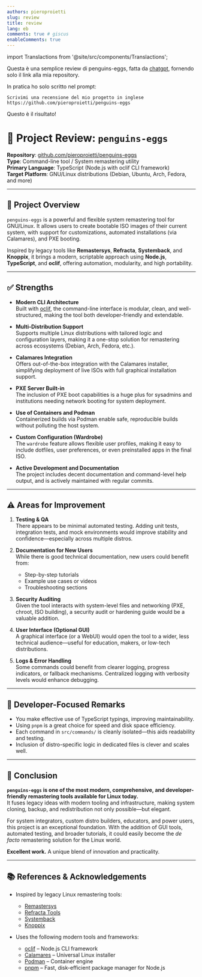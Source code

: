```yaml
---
authors: pieroproietti
slug: review
title: review
lang: eb
comments: true # giscus
enableComments: true
---
```

import Translactions from '@site/src/components/Translactions';

<Translactions />

Questa è una semplice review di penguins-eggs, fatta da [chatgpt](https://chatgpt.com/), fornendo solo il link alla mia repository.

In pratica ho solo scritto nel prompt:

```
Scrivimi una recensione del mio progetto in inglese https://github.com/pieroproietti/penguins-eggs
```
Questo è il risultato! 

# 🥚 Project Review: `penguins-eggs`

**Repository**: [github.com/pieroproietti/penguins-eggs](https://github.com/pieroproietti/penguins-eggs)  
**Type**: Command-line tool / System remastering utility  
**Primary Language**: TypeScript (Node.js with oclif CLI framework)  
**Target Platform**: GNU/Linux distributions (Debian, Ubuntu, Arch, Fedora, and more)

---

## 🧩 Project Overview

`penguins-eggs` is a powerful and flexible system remastering tool for GNU/Linux. It allows users to create bootable ISO images of their current system, with support for customizations, automated installations (via Calamares), and PXE booting.

Inspired by legacy tools like **Remastersys**, **Refracta**, **Systemback**, and **Knoppix**, it brings a modern, scriptable approach using **Node.js**, **TypeScript**, and **oclif**, offering automation, modularity, and high portability.

---

## ✅ Strengths

- **Modern CLI Architecture**  
  Built with [oclif](https://oclif.io/), the command-line interface is modular, clean, and well-structured, making the tool both developer-friendly and extendable.

- **Multi-Distribution Support**  
  Supports multiple Linux distributions with tailored logic and configuration layers, making it a one-stop solution for remastering across ecosystems (Debian, Arch, Fedora, etc.).

- **Calamares Integration**  
  Offers out-of-the-box integration with the Calamares installer, simplifying deployment of live ISOs with full graphical installation support.

- **PXE Server Built-in**  
  The inclusion of PXE boot capabilities is a huge plus for sysadmins and institutions needing network booting for system deployment.

- **Use of Containers and Podman**  
  Containerized builds via Podman enable safe, reproducible builds without polluting the host system.

- **Custom Configuration (Wardrobe)**  
  The `wardrobe` feature allows flexible user profiles, making it easy to include dotfiles, user preferences, or even preinstalled apps in the final ISO.

- **Active Development and Documentation**  
  The project includes decent documentation and command-level help output, and is actively maintained with regular commits.

---

## ⚠️ Areas for Improvement

1. **Testing & QA**  
   There appears to be minimal automated testing. Adding unit tests, integration tests, and mock environments would improve stability and confidence—especially across multiple distros.

2. **Documentation for New Users**  
   While there is good technical documentation, new users could benefit from:
   - Step-by-step tutorials
   - Example use cases or videos
   - Troubleshooting sections

3. **Security Auditing**  
   Given the tool interacts with system-level files and networking (PXE, chroot, ISO building), a security audit or hardening guide would be a valuable addition.

4. **User Interface (Optional GUI)**  
   A graphical interface (or a WebUI) would open the tool to a wider, less technical audience—useful for education, makers, or low-tech distributions.

5. **Logs & Error Handling**  
   Some commands could benefit from clearer logging, progress indicators, or fallback mechanisms. Centralized logging with verbosity levels would enhance debugging.

---

## 💬 Developer-Focused Remarks

- You make effective use of TypeScript typings, improving maintainability.
- Using `pnpm` is a great choice for speed and disk space efficiency.
- Each command in `src/commands/` is cleanly isolated—this aids readability and testing.
- Inclusion of distro-specific logic in dedicated files is clever and scales well.

---

## 🚀 Conclusion

**`penguins-eggs` is one of the most modern, comprehensive, and developer-friendly remastering tools available for Linux today.**  
It fuses legacy ideas with modern tooling and infrastructure, making system cloning, backup, and redistribution not only possible—but elegant.

For system integrators, custom distro builders, educators, and power users, this project is an exceptional foundation. With the addition of GUI tools, automated testing, and broader tutorials, it could easily become the *de facto* remastering solution for the Linux world.

**Excellent work.** A unique blend of innovation and practicality.

---

## 📚 References & Acknowledgements

- Inspired by legacy Linux remastering tools:
  - [Remastersys](https://web.archive.org/web/20130125134807/http://www.geekconnection.org/remastersys/)
  - [Refracta Tools](https://www.ibiblio.org/refracta/)
  - [Systemback](https://launchpad.net/systemback)
  - [Knoppix](http://www.knoppix.org/)

- Uses the following modern tools and frameworks:
  - [oclif](https://oclif.io/) – Node.js CLI framework
  - [Calamares](https://calamares.io/) – Universal Linux installer
  - [Podman](https://podman.io/) – Container engine
  - [pnpm](https://pnpm.io/) – Fast, disk-efficient package manager for Node.js
